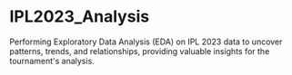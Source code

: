 # IPL2023_Analysis
Performing Exploratory Data Analysis (EDA) on IPL 2023 data to uncover patterns, trends, and relationships, providing valuable insights for the tournament's analysis.
